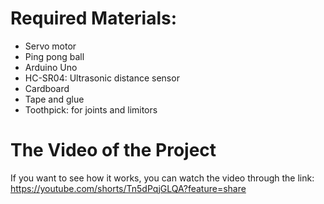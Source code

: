 # Required Materials:
- Servo motor
- Ping pong ball
- Arduino Uno 
- HC-SR04: Ultrasonic distance sensor
- Cardboard
- Tape and glue
- Toothpick: for joints and limitors




# The Video of the Project

If you want to see how it works, you can watch the video through the link:
https://youtube.com/shorts/Tn5dPqjGLQA?feature=share
